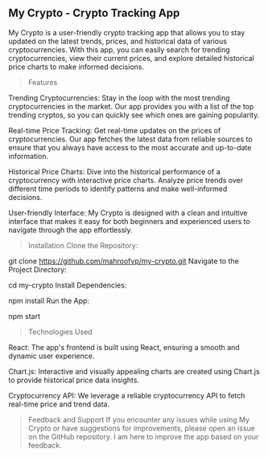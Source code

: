 My Crypto - Crypto Tracking App
--------------------------------

My Crypto is a user-friendly crypto tracking app that allows you to stay updated on the latest trends, prices, and historical data of various cryptocurrencies. With this app, you can easily search for trending cryptocurrencies, view their current prices, and explore detailed historical price charts to make informed decisions.

> Features

Trending Cryptocurrencies: Stay in the loop with the most trending cryptocurrencies in the market. Our app provides you with a list of the top trending cryptos, so you can quickly see which ones are gaining popularity.

Real-time Price Tracking: Get real-time updates on the prices of cryptocurrencies. Our app fetches the latest data from reliable sources to ensure that you always have access to the most accurate and up-to-date information.

Historical Price Charts: Dive into the historical performance of a cryptocurrency with interactive price charts. Analyze price trends over different time periods to identify patterns and make well-informed decisions.

User-friendly Interface: My Crypto is designed with a clean and intuitive interface that makes it easy for both beginners and experienced users to navigate through the app effortlessly.

> Installation
Clone the Repository:

git clone https://github.com/mahroofvp/my-crypto.git
Navigate to the Project Directory:

cd my-crypto
Install Dependencies:

npm install
Run the App:

npm start

> Technologies Used

React: The app's frontend is built using React, ensuring a smooth and dynamic user experience.

Chart.js: Interactive and visually appealing charts are created using Chart.js to provide historical price data insights.

Cryptocurrency API: We leverage a reliable cryptocurrency API to fetch real-time price and trend data.

> Feedback and Support
If you encounter any issues while using My Crypto or have suggestions for improvements, please open an issue on the GitHub repository. I am here to improve the app based on your feedback.

